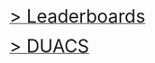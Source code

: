 <br> 

<br> 
 
<br> 
 
[<font size="6"> > Leaderboards</font>](eval_GS_leaderboards.md)  
 
[<font size="6"> > DUACS</font>](eval_GS_duacs.md)  